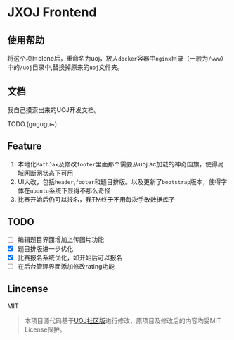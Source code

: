 # JXOJ Frontend

## 使用帮助

将这个项目clone后，重命名为uoj，放入``docker``容器中``nginx``目录（一般为``/www``）中的``/uoj``目录中,替换掉原来的``uoj``文件夹。

## 文档

我自己摸索出来的UOJ开发文档。

TODO.(gugugu~)

## Feature

1. 本地化``MathJax``及修改``footer``里面那个需要从uoj.ac加载的神奇国旗，使得局域网断网状态下可用
2. UI大改，包括``header``,``footer``和题目排版。以及更新了``bootstrap``版本，使得字体在``ubuntu``系统下显得不那么奇怪
3. 比赛开始后仍可以报名，~~我TM终于不用每次手改数据库了~~

## TODO

- [ ] 编辑题目界面增加上传图片功能
- [x] 题目排版进一步优化
- [x] 比赛报名系统优化，如开始后可以报名
- [ ] 在后台管理界面添加修改rating功能

## Lincense

MIT

> 本项目源代码基于[UOJ社区版](https://github.com/UniversalOJ/UOJ-System)进行修改，原项目及修改后的内容均受MIT License保护。
